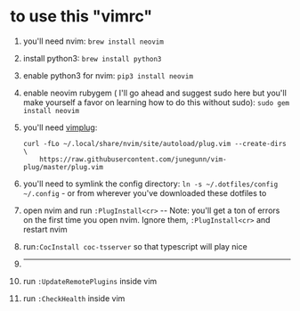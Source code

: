 # to use this "vimrc"

1. you'll need nvim: `brew install neovim`
2. install python3: `brew install python3`
3. enable python3 for nvim: `pip3 install neovim`
4. enable neovim rubygem ( I'll go ahead and suggest sudo here but you'll make yourself a favor on learning how to do this without sudo): `sudo gem install neovim`
5. you'll need [vimplug](https://github.com/junegunn/vim-plug): 

    ```
    curl -fLo ~/.local/share/nvim/site/autoload/plug.vim --create-dirs \
        https://raw.githubusercontent.com/junegunn/vim-plug/master/plug.vim
    ```

6. you'll need to symlink the config directory: `ln -s ~/.dotfiles/config ~/.config` - or from wherever you've downloaded these dotfiles to
7. open nvim and run `:PlugInstall<cr>` -- Note: you'll get a ton of errors on the first time you open nvim. Ignore them, `:PlugInstall<cr>` and restart nvim
8. run`:CocInstall coc-tsserver` so that typescript will play nice
9. ----
10. run `:UpdateRemotePlugins` inside vim
11. run `:CheckHealth` inside vim

